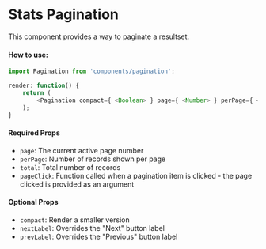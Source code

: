 Stats Pagination
================
This component provides a way to paginate a resultset.

#### How to use:

```js
import Pagination from 'components/pagination';

render: function() {
	return (
		<Pagination compact={ <Boolean> } page={ <Number> } perPage={ <Number> } total={ <Number> } pageClick={ <Function> } />;
	);
}
```

#### Required Props

* `page`: The current active page number
* `perPage`: Number of records shown per page
* `total`: Total number of records
* `pageClick`: Function called when a pagination item is clicked - the page clicked is provided as an argument

#### Optional Props
* `compact`: Render a smaller version
* `nextLabel`: Overrides the "Next" button label
* `prevLabel`: Overrides the "Previous" button label
